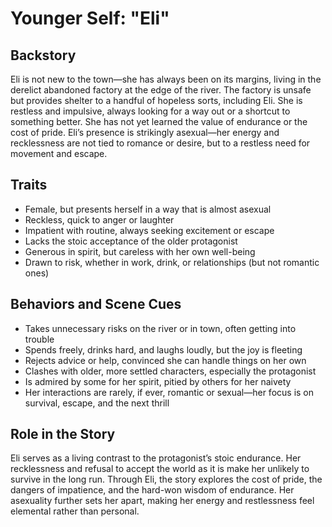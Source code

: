 # Younger Self: "Eli"

## Backstory

Eli is not new to the town—she has always been on its margins, living in the derelict abandoned factory at the edge of the river. The factory is unsafe but provides shelter to a handful of hopeless sorts, including Eli. She is restless and impulsive, always looking for a way out or a shortcut to something better. She has not yet learned the value of endurance or the cost of pride. Eli’s presence is strikingly asexual—her energy and recklessness are not tied to romance or desire, but to a restless need for movement and escape.

## Traits

- Female, but presents herself in a way that is almost asexual
- Reckless, quick to anger or laughter
- Impatient with routine, always seeking excitement or escape
- Lacks the stoic acceptance of the older protagonist
- Generous in spirit, but careless with her own well-being
- Drawn to risk, whether in work, drink, or relationships (but not romantic ones)

## Behaviors and Scene Cues

- Takes unnecessary risks on the river or in town, often getting into trouble
- Spends freely, drinks hard, and laughs loudly, but the joy is fleeting
- Rejects advice or help, convinced she can handle things on her own
- Clashes with older, more settled characters, especially the protagonist
- Is admired by some for her spirit, pitied by others for her naivety
- Her interactions are rarely, if ever, romantic or sexual—her focus is on survival, escape, and the next thrill

## Role in the Story

Eli serves as a living contrast to the protagonist’s stoic endurance. Her recklessness and refusal to accept the world as it is make her unlikely to survive in the long run. Through Eli, the story explores the cost of pride, the dangers of impatience, and the hard-won wisdom of endurance. Her asexuality further sets her apart, making her energy and restlessness feel elemental rather than personal. 